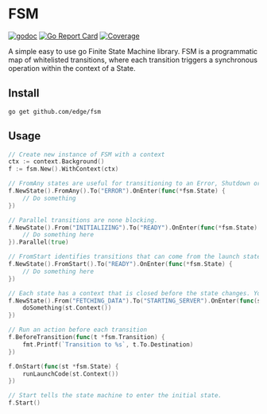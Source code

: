 # FSM
[![godoc](http://img.shields.io/badge/godoc-reference-blue.svg?style=flat)](https://godoc.org/github.com/edge/fsm)
[![Go Report Card](https://goreportcard.com/badge/edge/fsm)](https://goreportcard.com/report/edge/fsm)
[![Coverage](https://gocover.io/_badge/github.com/edge/fsm)](https://gocover.io/github.com/edge/fsm)

A simple easy to use go Finite State Machine library. FSM is a programmatic map of whitelisted transitions, where each transition triggers a synchronous operation within the context of a State.

## Install

```
go get github.com/edge/fsm
```

## Usage

```go
// Create new instance of FSM with a context
ctx := context.Background()
f := fsm.New().WithContext(ctx)

// FromAny states are useful for transitioning to an Error, Shutdown or other universally accessible states.
f.NewState().FromAny().To("ERROR").OnEnter(func(*fsm.State) {
	// Do something
})

// Parallel transitions are none blocking.
f.NewState().From("INITIALIZING").To("READY").OnEnter(func(*fsm.State) {
	// Do something here
}).Parallel(true)

// FromStart identifies transitions that can come from the launch state.
f.NewState().FromStart().To("READY").OnEnter(func(*fsm.State) {
	// Do something here
})

// Each state has a context that is closed before the state changes. You can use this with methods called within the state OnEnter method.
f.NewState().From("FETCHING_DATA").To("STARTING_SERVER").OnEnter(func(st *fsm.State) {
	doSomething(st.Context())
})

// Run an action before each transition
f.BeforeTransition(func(t *fsm.Transition) {
	fmt.Printf(`Transition to %s`, t.To.Destination)
})

f.OnStart(func(st *fsm.State) {
	runLaunchCode(st.Context())
})

// Start tells the state machine to enter the initial state.
f.Start()
```
